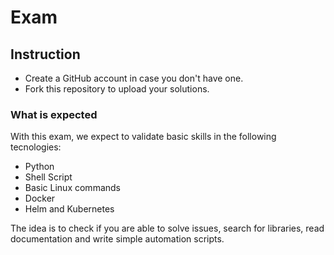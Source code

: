# Exam

## Instruction

  * Create a GitHub account in case you don't have one.
  * Fork this repository to upload your solutions.

### What is expected

With this exam, we expect to validate basic skills in the following tecnologies:
  
  * Python
  * Shell Script
  * Basic Linux commands
  * Docker 
  * Helm and Kubernetes

The idea is to check if you are able to solve issues, search for libraries, read documentation and write simple automation scripts.  
